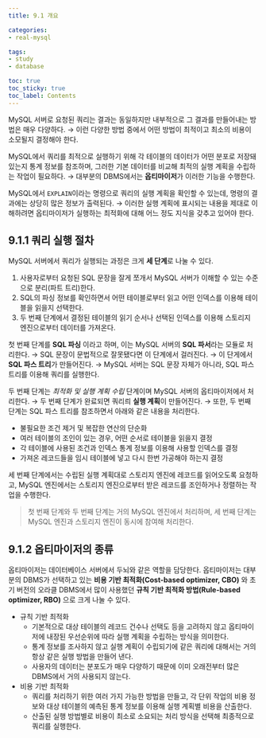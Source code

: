 ```yaml
---
title: 9.1 개요

categories:
- real-mysql

tags:
- study
- database

toc: true
toc_sticky: true
toc_label: Contents
---
```


MySQL 서버로 요청된 쿼리는 결과는 동일하지만 내부적으로 그 결과를 만들어내는 방법은 매우 다양하다. 
→ 이런 다양한 방법 중에서 어떤 방법이 최적이고 최소의 비용이 소모될지 결정해야 한다.

MySQL에서 쿼리를 최적으로 실행하기 위해 각 테이블의 데이터가 어떤 분포로 저장돼 있는지 통계 정보를 참조하며, 그러한 기본 데이터를 비교해 최적의 실행 계획을 수립하는 작업이 필요하다. 
→ 대부분의 DBMS에서는 **옵티마이저**가 이러한 기능을 수행한다.

MySQL에서 `EXPLAIN`이라는 명령으로 쿼리의 실행 계획을 확인할 수 있는데, 명령의 결과에는 상당히 많은 정보가 출력된다.
→ 이러한 실행 계획에 표시되는 내용을 제대로 이해하려면 옵티마이저가 실행하는 최적화에 대해 어느 정도 지식을 갖추고 있어야 한다.

## 9.1.1 쿼리 실행 절차
MySQL 서버에서 쿼리가 실행되는 과정은 크게 **세 단계**로 나눌 수 있다.
1. 사용자로부터 요청된 SQL 문장을 잘게 쪼개서 MySQL 서버가 이해할 수 있는 수준으로 분리(파트 트리)한다.
2. SQL의 파싱 정보를 확인하면서 어떤 테이블로부터 읽고 어떤 인덱스를 이용해 테이블을 읽을지 선택한다.
3. 두 번째 단계에서 결정된 테이블의 읽기 순서나 선택된 인덱스를 이용해 스토리지 엔진으로부터 데이터를 가져온다.

첫 번째 단계를 **SQL 파싱** 이라고 하며, 이는 MySQL 서버의 **SQL 파서**라는 모듈로 처리한다.
→ SQL 문장이 문법적으로 잘못됐다면 이 단계에서 걸러진다.
→ 이 단게에서 **SQL 파스 트리**가 만들어진다.
→ MySQL 서버는 SQL 문장 자체가 아니라, SQL 파스 트리를 이용해 쿼리를 실행한다.

두 번째 단계는 *최적화 및 실행 계획 수립* 단계이며 MySQL 서버의 옵티마이저에서 처리한다.
→ 두 번째 단계가 완료되면 쿼리릐 **실행 계획**이 만들어진다.
→ 또한, 두 번째 단계는 SQL 파스 트리를 참조하면서 아래와 같은 내용을 처리한다.
- 불필요한 조건 제거 및 복잡한 연산의 단순화
- 여러 테이블의 조인이 있는 경우, 어떤 순서로 테이블을 읽을지 결정
- 각 테이블에 사용된 조건과 인덱스 통계 정보를 이용해 사용할 인덱스를 결정
- 가져온 레코드들을 임시 테이블에 넣고 다시 한번 가공해야 하는지 결정

세 번째 단계에서는 수립된 실행 계획대로 스토리지 엔진에 레코드를 읽어오도록 요청하고, MySQL 엔진에서는 스토리지 엔진으로부터 받은 레코드를 조인하거나 정렬하는 작업을 수행한다.
> 첫 번째 단계와 두 번째 단계는 거의 MySQL 엔진에서 처리하며, 세 번째 단계는 MySQL 엔진과 스토리지 엔진이 동시에 참여해 처리한다.

## 9.1.2 옵티마이저의 종류
옵티마이저는 데이터베이스 서버에서 두뇌와 같은 역할을 담당한다.
옵티마이저는 대부분의 DBMS가 선택하고 있는 **비용 기반 최적화(Cost-based optimizer, CBO)** 와 초기 버전의 오라클 DBMS에서 많이 사용했던 **규칙 기반 최적화 방법(Rule-based optimizer, RBO)** 으로 크게 나눌 수 있다.
- 규칙 기반 최적화
	- 기본적으로 대상 테이블의 레코드 건수나 선택도 등을 고려하지 않고 옵티마이저에 내장된 우선순위에 따라 실행 계획을 수립하는 방식을 의미한다.
	- 통계 정보를 조사하지 않고 실행 계획이 수립되기에 같은 쿼리에 대해서는 거의 항상 같은 실행 방법을 만들어 낸다.
	- 사용자의 데이터는 분포도가 매우 다양하기 때문에 이미 오래전부터 많은 DBMS에서 거의 사용되지 않는다.
- 비용 기반 최적화
	- 쿼리를 처리하기 위한 여러 가지 가능한 방법을 만들고, 각 단위 작업의 비용 정보와 대상 테이블의 예측된 통계 정보를 이용해 실행 계획별 비용을 산출한다.
	- 산출된 실행 방법별로 비용이 최소로 소요되는 처리 방식을 선택해 최종적으로 쿼리를 실행한다.

